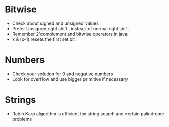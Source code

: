 # Bitwise

- Check about signed and unsigned values
- Prefer Unsigned right shift , instead of normal right shift
- Remember 2'complement and bitwise operators in java
- x & (x-1) resets the first set bit


# Numbers

- Check your solution for 0 and negative numbers
- Look for overflow and use bigger primitive if necessary

# Strings

- Rabin Karp algorithm is efficient for string search and certain palindrome problems

 
    
 





